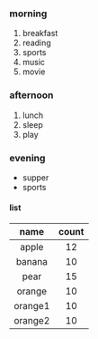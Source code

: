 ### morning
1. breakfast
1. reading
1. sports
1. music
1. movie

### afternoon
1. lunch
1. sleep
1. play

### evening
+ supper
+ sports

#### list
name    |   count
:---:   |   :---:
apple   |   12
banana  |   10
pear    |   15
orange  |   10
orange1  |   10
orange2  |   10
